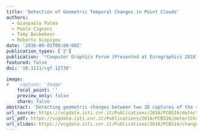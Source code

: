 ```yaml
---
title: 'Detection of Geometric Temporal Changes in Point Clouds'
authors:
  - Gianpaolo Palma
  - Paolo Cignoni
  - Tamy Boubekeur
  - Roberto Scopigno
date: '2016-09-01T00:00:00Z'
publication_types: ['2']
publication: '*Computer Graphics Forum (Presented at Eurographics 2016)*'
featured: false
doi: '10.1111/cgf.12730'

image:
#    caption: 'Image'
    focal_point: ''
    preview_only: false
    share: false
abstract: 'Detecting geometric changes between two 3D captures of the same location performed at different moments is a critical operation for all systems requiring a precise segmentation between change and no-change regions. Such application scenarios include 3D surface reconstruction, environment monitoring, natural events management and forensic science. Unfortunately, typical 3D scanning setups cannot provide any one-to-one mapping between measured samples in static regions: in particular, both extrinsic and intrinsic sensor parameters may vary over time while sensor noise and outliers additionally corrupt the data. In this paper, we adopt a multi-scale approach to robustly tackle these issues. Starting from two point clouds, we first remove outliers using a probabilistic operator. Then, we detect the actual change using the implicit surface defined by the point clouds under a Growing Least Square reconstruction that, compared to the classical proximity measure, offers a more robust change/no-change characterization near the temporal intersection of the scans and in the areas exhibiting different sampling density and direction. The resulting classification is enhanced with a spatial reasoning step to solve critical geometric configurations that are common in man-made environments. We validate our approach on a synthetic test case and on a collection of real data sets acquired using commodity hardware. Finally, we show how 3D reconstruction benefits from the resulting precise change/no-change segmentation.'
url_source: https://vcgdata.isti.cnr.it/Publications/2016/PCBS16/detectChange_additional.pdf
url_pdf: https://vcgdata.isti.cnr.it/Publications/2016/PCBS16/detectChange.pdf
url_slides: https://vcgdata.isti.cnr.it/Publications/2016/PCBS16/change.pptx
---
```


